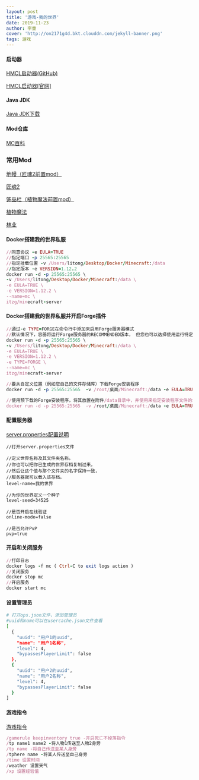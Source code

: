 ```yaml
---
layout: post
title: '游戏-我的世界'
date: 2019-11-23
author: 李童
cover: 'http://on2171g4d.bkt.clouddn.com/jekyll-banner.png'
tags: 游戏
---
```


#### 启动器

[HMCL启动器(GitHub)](https://github.com/huanghongxun/HMCL)

[HMCL启动器[官网]](https://hmcl.huangyuhui.net/)

#### Java JDK

[Java JDK下载](https://www.oracle.com/technetwork/java/javase/downloads/index.html)

#### Mod仓库

[MC百科](http://mcmod.cn)

### 常用Mod

[地幔（匠魂2前置mod）](https://www.mcmod.cn/class/329.html)

[匠魂2](https://www.mcmod.cn/class/683.html)

[饰品栏（植物魔法前置mod）](https://www.mcmod.cn/class/473.html)

[植物魔法](https://www.mcmod.cn/class/332.html)

[林业](https://www.mcmod.cn/class/5.html)

#### Docker搭建我的世界私服

```ruby
//同意协议 -e EULA=TRUE
//指定端口 -p 25565:25565
//指定挂载位置 -v /Users/litong/Desktop/Docker/Minecraft:/data
//指定版本 -e VERSION=1.12.2
docker run -d -p 25565:25565 \
-v /Users/litong/Desktop/Docker/Minecraft:/data \
-e EULA=TRUE \
-e VERSION=1.12.2 \
--name=mc \
itzg/minecraft-server
```

#### Docker搭建我的世界私服并开启Forge插件

```ruby
//通过-e TYPE=FORGE在命令行中添加来启用Forge服务器模式
//默认情况下，容器将运行Forge服务器的RECOMMENDED版本， 但您也可以选择使用运行特定版本。-e FORGEVERSION=10.13.4.1448
docker run -d -p 25565:25565 \
-v /Users/litong/Desktop/Docker/Minecraft:/data \
-e EULA=TRUE \
-e VERSION=1.12.2 \
-e TYPE=FORGE \
--name=mc \
itzg/minecraft-server

//要从自定义位置（例如您自己的文件存储库）下载Forge安装程序
docker run -d -p 25565:25565  -v /root/桌面/Minecraft:/data -e EULA=TRUE -e VERSION=1.12.2 -e TYPE=FORGE -e FORGE_INSTALLER_URL=http://HOST/forge-1.11.2-13.20.0.2228-installer.jar --name=mc itzg/minecraft-server

//使用预下载的Forge安装程序，将其放置在附件/data目录中，并使用来指定安装程序文件的名称FORGE_INSTALLER
docker run -d -p 25565:25565  -v /root/桌面/Minecraft:/data -e EULA=TRUE -e VERSION=1.12.2 -e TYPE=FORGE -e FORGE_INSTALLER=forge-1.12.2-14.23.5.2768-installer.jar --name=mc itzg/minecraft-server
```

#### 配置服务器

[server.properties配置说明](https://minecraft-zh.gamepedia.com/Server.properties)

```
//打开server.properties文件

//定义世界名称及其文件夹名称。
//你也可以把你已生成的世界存档复制过来，
//然后让这个值与那个文件夹的名字保持一致，
//服务器就可以载入该存档。
level-name=我的世界

//为你的世界定义一个种子
level-seed=34525

//是否开启在线验证
online-mode=false

//是否允许PvP
pvp=true
```

#### 开启和关闭服务

```ruby
//打印日志
docker logs -f mc ( Ctrl-C to exit logs action )
//关闭服务
docker stop mc
//开启服务
docker start mc
```

#### 设置管理员

```bash
# 打开ops.json文件，添加管理员
#uuid和name可以在usercache.json文件查看
[
  {
    "uuid": "用户1的uuid",
    "name": "用户1名称",
    "level": 4,
    "bypassesPlayerLimit": false
  },
  {
    "uuid": "用户2的uuid",
    "name": "用户2名称",
    "level": 4,
    "bypassesPlayerLimit": false
  }
]
```

#### 游戏指令

[游戏指令](https://minecraft-zh.gamepedia.com/%E5%91%BD%E4%BB%A4)

```ruby
/gamerule keepinventory true -开启死亡不掉落指令
/tp name1 name2 -将人物1传送至人物2身旁
/tp name -将自己传送至某人身旁
/tphere name -将某人传送至自己身旁
/time 设置时间
/weather 设置天气
/xp 设置经验值
```

